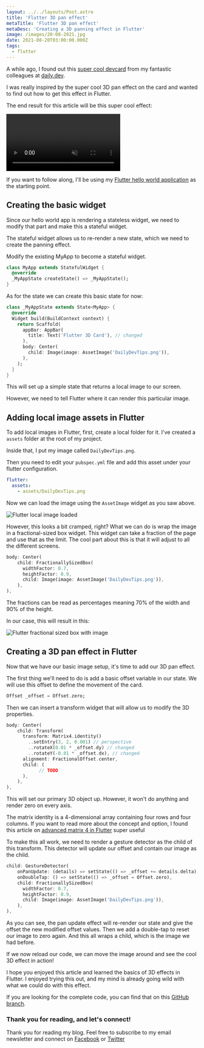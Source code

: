 ```yaml
---
layout: ../../layouts/Post.astro
title: 'Flutter 3D pan effect'
metaTitle: 'Flutter 3D pan effect'
metaDesc: 'Creating a 3D panning effect in Flutter'
image: /images/20-08-2021.jpg
date: 2021-08-20T03:00:00.000Z
tags:
  - flutter
---
```


A while ago, I found out this [super cool devcard](https://app.daily.dev/devcard) from my fantastic colleagues at [daily.dev](https://daily.dev/).

I was really inspired by the super cool 3D pan effect on the card and wanted to find out how to get this effect in Flutter.

The end result for this article will be this super cool effect:

<video autoplay loop muted playsinline>
  <source src="https://res.cloudinary.com/daily-dev-tips/video/upload/q_auto/pan_qo9yqm.webm" type="video/webm" />
  <source src="https://res.cloudinary.com/daily-dev-tips/video/upload/q_auto/pan_iu9ccp.mp4" type="video/mp4" />
</video>

If you want to follow along, I'll be using my [Flutter hello world application](https://daily-dev-tips.com/posts/flutter-how-it-works-hello-world/) as the starting point.

## Creating the basic widget

Since our hello world app is rendering a stateless widget, we need to modify that part and make this a stateful widget.

The stateful widget allows us to re-render a new state, which we need to create the panning effect.

Modify the existing MyApp to become a stateful widget.

```dart
class MyApp extends StatefulWidget {
  @override
  _MyAppState createState() => _MyAppState();
}
```

As for the state we can create this basic state for now:

```dart
class _MyAppState extends State<MyApp> {
  @override
  Widget build(BuildContext context) {
    return Scaffold(
      appBar: AppBar(
        title: Text('Flutter 3D Card'), // changed
      ),
      body: Center(
        child: Image(image: AssetImage('DailyDevTips.png')),
      ),
    );
  }
}
```

This will set up a simple state that returns a local image to our screen.

However, we need to tell Flutter where it can render this particular image.

## Adding local image assets in Flutter

To add local images in Flutter, first, create a local folder for it. I've created a `assets` folder at the root of my project.

Inside that, I put my image called `DailyDevTips.png`.

Then you need to edit your `pubspec.yml` file and add this asset under your flutter configuration.

```yaml
flutter:
  assets:
    - assets/DailyDevTips.png
```

Now we can load the image using the `AssetImage` widget as you saw above.

![Flutter local image loaded](https://cdn.hashnode.com/res/hashnode/image/upload/v1628835074861/O-KFOtRAw.png)

However, this looks a bit cramped, right?
What we can do is wrap the image in a fractional-sized box widget. This widget can take a fraction of the page and use that as the limit. The cool part about this is that it will adjust to all the different screens.

```dart
body: Center(
    child: FractionallySizedBox(
      widthFactor: 0.7,
      heightFactor: 0.9,
      child: Image(image: AssetImage('DailyDevTips.png')),
    ),
),
```

The fractions can be read as percentages meaning 70% of the width and 90% of the height.

In our case, this will result in this:

![Flutter fractional sized box with image](https://cdn.hashnode.com/res/hashnode/image/upload/v1628835238427/iK_bCO0NNb.png)

## Creating a 3D pan effect in Flutter

Now that we have our basic image setup, it's time to add our 3D pan effect.

The first thing we'll need to do is add a basic offset variable in our state. We will use this offset to define the movement of the card.

```dart
Offset _offset = Offset.zero;
```

Then we can insert a transform widget that will allow us to modify the 3D properties.

```dart
body: Center(
    child: Transform(
      transform: Matrix4.identity()
        ..setEntry(3, 2, 0.001) // perspective
        ..rotateX(0.01 * _offset.dy) // changed
        ..rotateY(-0.01 * _offset.dx), // changed
      alignment: FractionalOffset.center,
      child: (
            // TODO
      ),
    ),
),
```

This will set our primary 3D object up. However, it won't do anything and render zero on every axis.

The matrix identity is a 4-dimensional array containing four rows and four columns. If you want to read more about the concept and option, I found this article on [advanced matrix 4 in Flutter](https://blog.codemagic.io/flutter-matrix4-perspective-transformations/) super useful

To make this all work, we need to render a gesture detector as the child of this transform.
This detector will update our offset and contain our image as the child.

```dart
child: GestureDetector(
    onPanUpdate: (details) => setState(() => _offset += details.delta),
    onDoubleTap: () => setState(() => _offset = Offset.zero),
    child: FractionallySizedBox(
      widthFactor: 0.7,
      heightFactor: 0.9,
      child: Image(image: AssetImage('DailyDevTips.png')),
    ),
),
```

As you can see, the pan update effect will re-render our state and give the offset the new modified offset values.
Then we add a double-tap to reset our image to zero again.
And this all wraps a child, which is the image we had before.

If we now reload our code, we can move the image around and see the cool 3D effect in action!

I hope you enjoyed this article and learned the basics of 3D effects in Flutter.
I enjoyed trying this out, and my mind is already going wild with what we could do with this effect.

If you are looking for the complete code, you can find that on this [GitHub branch](https://github.com/rebelchris/flutter/tree/3d-pan-effect).

### Thank you for reading, and let's connect!

Thank you for reading my blog. Feel free to subscribe to my email newsletter and connect on [Facebook](https://www.facebook.com/DailyDevTipsBlog) or [Twitter](https://twitter.com/DailyDevTips1)
